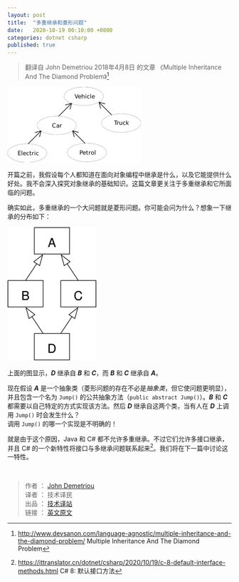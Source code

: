 ```yaml
---
layout: post
title:  "多重继承和菱形问题"
date:   2020-10-19 00:10:00 +0800
categories: dotnet csharp
published: true
---
```


> 翻译自 John Demetriou 2018年4月8日 的文章 《Multiple Inheritance And The Diamond Problem》[^1]

[^1]: <http://www.devsanon.com/language-agnostic/multiple-inheritance-and-the-diamond-problem/>   Multiple Inheritance And The Diamond Problem

![...](/assets/images/202010/1024px-CPT-OOP-inheritance-300x169.png#center)

开篇之前，我假设每个人都知道在面向对象编程中继承是什么，以及它能提供什么好处。我不会深入探究对象继承的基础知识。这篇文章更关注于多重继承和它所面临的问题。

确实如此，多重继承的一个大问题就是菱形问题。你可能会问为什么？想象一下继承的分布如下：

![...](/assets/images/202010/500px-Diamond_inheritance-200x300.png#center)


上面的图显示，***D*** 继承自 ***B*** 和 ***C***，而 ***B*** 和 ***C*** 继承自 ***A***。  

现在假设 ***A*** 是一个抽象类（菱形问题的存在不必是*抽象类*，但它使问题更明显），并且包含一个名为 `Jump()` 的公共抽象方法（`public abstract Jump()`）。***B*** 和 ***C*** 都需要以自己特定的方式实现该方法。然后 ***D*** 继承自这两个类，当有人在 ***D*** 上调用 `Jump()` 时会发生什么？  
调用 `Jump()` 的哪一个实现是不明确的！

就是由于这个原因，Java 和 C# 都不允许多重继承。不过它们允许多接口继承，并且 C# 的一个新特性将接口与多继承问题联系起来[^2]。我们将在下一篇中讨论这一特性。

[^2]: <https://ittranslator.cn/dotnet/csharp/2020/10/19/c-8-default-interface-methods.html>  C# 8: 默认接口方法

<br />

> 作者 ： [John Demetriou](https://www.devsanon.com/whoami/)  
> 译者 ： 技术译民  
> 出品 ： [技术译站](https://ittranslator.cn/)  
> 链接 ： [英文原文](http://www.devsanon.com/language-agnostic/multiple-inheritance-and-the-diamond-problem/)